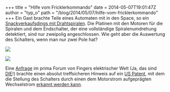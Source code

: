 +++
title = "Hilfe vom Fricklerkommando"
date = 2014-05-07T19:01:47Z
author = "typ_o"
path = "/blog/2014/05/07/hilfe-vom-fricklerkommando"
+++
Ein Gast brachte Teile eines Automaten mit in den Space, so ein
[Snackverkaufsdings mit
Drahtspiralen](https://image.channeladvisor.de/128021/8874d09f54c8f9aca8eba758928aed09.jpg).
Die Platinen mit den Motoren für die Spiralen und dem Endschalter, der
eine vollständige Spiralenumdrehung detektiert, sind nur zweipolig
angeschlossen. Wie geht aber die Auswertung des Schalters, wenn man nur
zwei Pole hat?

[![](https://flipdot.org/blog/uploads/automat02.serendipityThumb.jpeg)](https://flipdot.org/blog/uploads/automat02.jpeg)

[![](https://flipdot.org/blog/uploads/automat01.serendipityThumb.jpeg)](https://flipdot.org/blog/uploads/automat01.jpeg)

Eine
[Anfrage](https://www.fingers-welt.de/phpBB/viewtopic.php?f=14&t=1881) im
prima Forum von Fingers elektrischer Welt (Ja, das sind
[DIE](https://flipdot.org/blog/index.php?/archives/40-Frickel-Punk.html)\!)
brachte einen absolut treffsicheren Hinweis auf ein [US
Patent](https://www.google.com/patents/US4458187), mit dem die Stellung
des Schalters durch einen dem Motorstrom aufgeprägten Wechselstrom
[erkannt werden
kann](https://patentimages.storage.googleapis.com/pages/US4458187-6.png).
